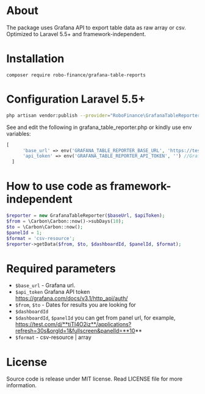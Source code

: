 # About
The package uses Grafana API to export table data as raw array or csv.
Optimized to Laravel 5.5+ and framework-independent.


# Installation
``composer require robo-finance/grafana-table-reports``

# Configuration Laravel 5.5+
```bash
php artisan vendor:publish --provider="RoboFinance\GrafanaTableReporter\Laravel\GrafanaTableReporterServiceProvider"
```
See and edit the following in grafana_table_reporter.php or kindly use env variables:

```php
[
      'base_url' => env('GRAFANA_TABLE_REPORTER_BASE_URL', 'https://test.com'), // Grafana base url
      'api_token' => env('GRAFANA_TABLE_REPORTER_API_TOKEN', '') //Grafana Api  token
  ]
  ```


# How to use code as framework-independent
```php
$reporter = new GrafanaTableReporter($baseUrl, $apiToken);
$from = \Carbon\Carbon::now()->subDays(10);
$to = \Carbon\Carbon::now();
$panelId = 1;
$format = 'csv-resource';
$reporter->getData($from, $to, $dashboardId, $panelId, $format);
```

# Required parameters
* `$base_url` - Grafana url. 
* `$api_token` Grafana API token https://grafana.com/docs/v3.1/http_api/auth/
* `$from`, `$to` - Dates for results you are looking for
* `$dashboardId`
* `$dashboardId`, `$panelId` you can get from panel url, for example, https://test.com/d/**tiTI4O2iz**/applications?refresh=30s&orgId=1&fullscreen&panelId=**10**
* `$format` - csv-resource | array

# License
Source code is release under MIT license. Read LICENSE file for more information.

